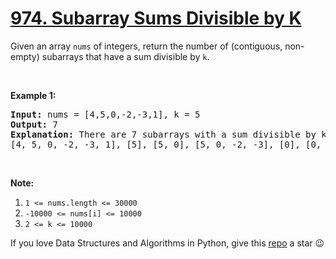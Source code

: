 # [974. Subarray Sums Divisible by K][title]

<p>Given an array <code>nums</code> of integers, return the number of (contiguous, non-empty) subarrays that have a sum divisible by <code>k</code>.</p>
<p> </p>

<p><strong>Example 1:</strong></p>
<pre><strong>Input: </strong>nums = <span id="example-input-1-1">[4,5,0,-2,-3,1]</span>, k = <span id="example-input-1-2">5</span>
<strong>Output: </strong><span id="example-output-1">7</span>
<strong>Explanation: </strong>There are 7 subarrays with a sum divisible by k = 5:
[4, 5, 0, -2, -3, 1], [5], [5, 0], [5, 0, -2, -3], [0], [0, -2, -3], [-2, -3]
</pre>
<p> </p>
<p><strong>Note:</strong></p>
<ol>
<li><code>1 &lt;= nums.length &lt;= 30000</code></li>
<li><code>-10000 &lt;= nums[i] &lt;= 10000</code></li>
<li><code>2 &lt;= k &lt;= 10000</code></li>
</ol>



If you love Data Structures and Algorithms in Python, give this [repo][me] a star :wink:

[title]: https://leetcode.com/problems/subarray-sums-divisible-by-k
[me]: https://github.com/bumblebee211196/awesome-python-leetcode